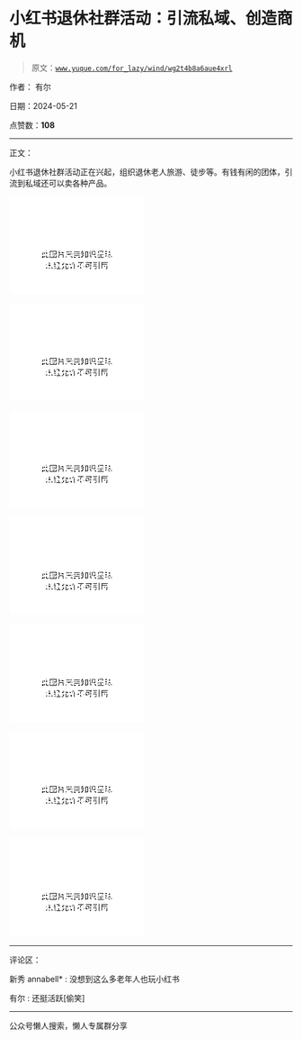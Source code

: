 # 小红书退休社群活动：引流私域、创造商机

> 原文：[`www.yuque.com/for_lazy/wind/wg2t4b8a6aue4xrl`](https://www.yuque.com/for_lazy/wind/wg2t4b8a6aue4xrl)

作者： 有尔

日期：2024-05-21

点赞数：**108**

* * *

正文：

小红书退休社群活动正在兴起，组织退休老人旅游、徒步等。有钱有闲的团体，引流到私域还可以卖各种产品。

![](img/cb879adcc6280346bf68fb05a488dca7.png)

![](img/abc2814eb7d6a8ce9c3897671d71300d.png)

![](img/02aefbeb7fb6ac40ab45328ed7ff840f.png)

![](img/8a293f0e1ff661fd916dc210bd653f06.png)

![](img/fd64bb139b1be63fb38407434e118d7d.png)

![](img/1d1c024d75b51c38a690540881703f6e.png)

![](img/6c852496407e765c120d77ef6de8e774.png)

* * *

评论区：

新秀 annabell* : 没想到这么多老年人也玩小红书

有尔 : 还挺活跃[偷笑]

* * *

公众号懒人搜索，懒人专属群分享